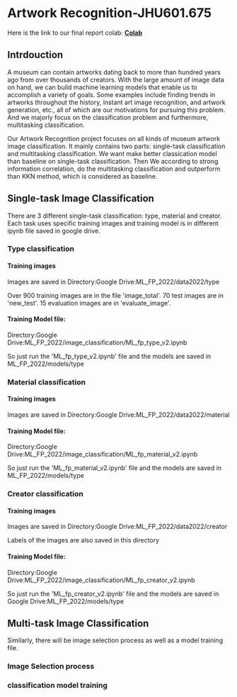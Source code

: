 # Artwork Recognition-JHU601.675


Here is the link to our final report colab:
**[Colab](https://colab.research.google.com/drive/1aiCmiGC7pgI-zHdeYGDP-HsO1pCe2c57)**

## Intrdouction
A museum can contain artworks dating back to more than hundred years ago from over thousands of creators. With the large amount of image data on hand, we can build machine learning models that enable us to accomplish a variety of goals. Some examples include finding trends in artworks throughout the history, instant art image recognition, and artwork generation, etc., all of which are our motivations for pursuing this problem. And we majorly focus on the classification problem and furthermore, multitasking classification.

Our Artwork Recognition project focuses on all kinds of museum artwork image classification. It mainly contains two parts: single-task classification and multitasking classification. We want make better classication model than baseline on single-task classification. Then We according to strong information correlation, do the multitasking classification and outperform than KKN method, which is considered as baseline.

## Single-task Image Classification
There are 3 different single-task classification: type, material and creator. Each task uses specific training images and training model is in different ipynb file saved in google drive.

### Type classification
#### Training images 
Images are saved in Directory:Google Drive:ML_FP_2022/data2022/type

Over 900 training images are in the file 'image_total'. 70 test images are in 'new_test'. 15 evaluation images are in 'evaluate_image'.
#### Training Model file: 
Directory:Google Drive:ML_FP_2022/image_classification/ML_fp_type_v2.ipynb

So just run the 'ML_fp_type_v2.ipynb' file and the models are saved in ML_FP_2022/models/type

### Material classification
#### Training images 
Images are saved in Directory:Google Drive:ML_FP_2022/data2022/material
#### Training Model file: 
Directory:Google Drive:ML_FP_2022/image_classification/ML_fp_material_v2.ipynb

So just run the 'ML_fp_material_v2.ipynb' file and the models are saved in ML_FP_2022/models/type

### Creator classification
#### Training images 
Images are saved in Directory:Google Drive:ML_FP_2022/data2022/creator

Labels of the images are also saved in this directory
#### Training Model file: 
Directory:Google Drive:ML_FP_2022/image_classification/ML_fp_creator_v2.ipynb

So just run the 'ML_fp_creator_v2.ipynb' file and the models are saved in Google Drive:ML_FP_2022/models/type

## Multi-task Image Classification
Similarly, there will be image selection process as well as a model training file.
### Image Selection process

### classification model training
